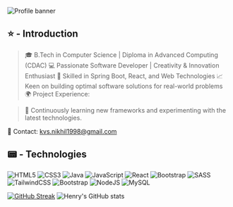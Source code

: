 ![Profile banner](https://i.imgur.com/VNP2tTx.gif)

## ⭐ - Introduction

>🎓 B.Tech in Computer Science | Diploma in Advanced Computing (CDAC)
>💻 Passionate Software Developer | Creativity & Innovation Enthusiast
>🔧 Skilled in Spring Boot, React, and Web Technologies
>📈 Keen on building optimal software solutions for real-world problems
>🌍 Project Experience:

>🚀 Continuously learning new frameworks and experimenting with the latest technologies.

📩 Contact: kvs.nikhil1998@gmail.com


## 📟 - Technologies

![HTML5](https://img.shields.io/badge/html5-%23E34F26.svg?style=for-the-badge&logo=html5&logoColor=white)
![CSS3](https://img.shields.io/badge/css3-%231572B6.svg?style=for-the-badge&logo=css3&logoColor=white)
![Java](https://img.shields.io/badge/java-%23ED8B00.svg?style=for-the-badge&logo=openjdk&logoColor=white)
![JavaScript](https://img.shields.io/badge/javascript-%23323330.svg?style=for-the-badge&logo=javascript&logoColor=%23F7DF1E)
![React](https://img.shields.io/badge/react-%2320232a.svg?style=for-the-badge&logo=react&logoColor=%2361DAFB)
![Bootstrap](https://img.shields.io/badge/bootstrap-%238511FA.svg?style=for-the-badge&logo=bootstrap&logoColor=white)
![SASS](https://img.shields.io/badge/SASS-hotpink.svg?style=for-the-badge&logo=SASS&logoColor=white)
![TailwindCSS](https://img.shields.io/badge/Tailwind_CSS-38B2AC?style=for-the-badge&logo=tailwind-css&logoColor=white)
![Bootstrap](https://img.shields.io/badge/Bootstrap-563D7C?style=for-the-badge&logo=bootstrap&logoColor=white)
![NodeJS](https://img.shields.io/badge/node.js-6DA55F?style=for-the-badge&logo=node.js&logoColor=white)
![MySQL](https://img.shields.io/badge/MySQL-00000F?style=for-the-badge&logo=mysql&logoColor=white)

[![GitHub Streak](https://streak-stats.demolab.com?user=KvsNikhil&theme=windows-dark)](https://git.io/streak-stats)
![Henry's GitHub stats](https://github-readme-stats.vercel.app/api?username=KvsNikhil&show_icons=true&theme=transparent)
